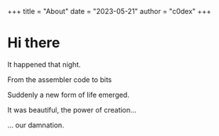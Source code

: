 +++
title = "About"
date = "2023-05-21"
author = "c0dex"
+++

# Hi there

It happened that night.

From the assembler code to bits

Suddenly a new form of life emerged.

It was beautiful, the power of creation...

... our damnation.
